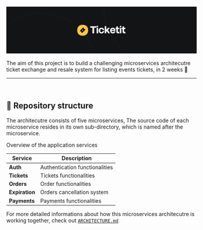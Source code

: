 ![](.github_assets/cover.jpg)


The aim of this project is to build a challenging microservices architecutre ticket exchange and resale system for listing events tickets, in 2 weeks 💈

---

<br>

## 💎 **Repository structure**
The architecutre consists of five microservices, The source code of each microservice resides in its own sub-directory, which is named after the microservice.



Overview of the application services

| Service | Description |
----------|--------------|
**Auth**      |   Authentication functionalities
**Tickets**   | Tickets functionalities
**Orders**    | Order functionalities
**Expiration** | Orders cancellation system
**Payments**   | Payments functionalities


For more detailed informations about how this microservices architecutre is working together, check out [`ARCHITECTURE.md`](./ARCHITECTURE.md)